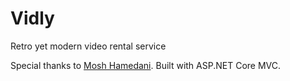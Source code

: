 # Vidly
Retro yet modern video rental service

Special thanks to [Mosh Hamedani](https://github.com/mosh-hamedani/).
Built with ASP.NET Core MVC.
